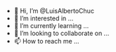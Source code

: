 - 👋 Hi, I’m @LuisAlbertoChuc
- 👀 I’m interested in ...
- 🌱 I’m currently learning ...
- 💞️ I’m looking to collaborate on ...
- 📫 How to reach me ...

<!---
LuisAlbertoChuc/LuisAlbertoChuc is a ✨ special ✨ repository because its `README.md` (this file) appears on your GitHub profile.
You can click the Preview link to take a look at your changes.
--->
